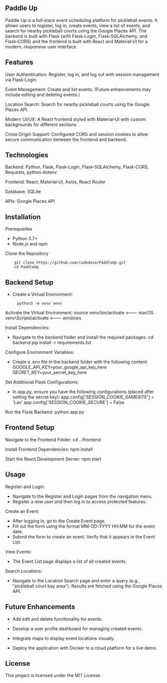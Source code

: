 ## Paddle Up

Paddle Up is a full‑stack event scheduling platform for pickleball events. It allows users to register, log in, create events, view a list of events, and search for nearby pickleball courts using the Google Places API. The backend is built with Flask (with Flask‑Login, Flask‑SQLAlchemy, and Flask‑CORS) and the frontend is built with React and Material‑UI for a modern, responsive user interface.

## Features
User Authentication:
Register, log in, and log out with session management via Flask‑Login.

Event Management:
Create and list events. (Future enhancements may include editing and deleting events.)

Location Search:
Search for nearby pickleball courts using the Google Places API.

Modern UI/UX:
A React frontend styled with Material‑UI with custom backgrounds for different sections.

Cross‑Origin Support:
Configured CORS and session cookies to allow secure communication between the frontend and backend.

## Technologies
Backend: Python, Flask, Flask‑Login, Flask‑SQLAlchemy, Flask‑CORS, Requests, python‑dotenv

Frontend: React, Material‑UI, Axios, React Router

Database: SQLite

APIs: Google Places API

## Installation 

Prerequisites
- Python 3.7+
- Node.js and npm

Clone the Repository

        git clone https://github.com/codedova/PaddleUp.git
        cd PaddleUp

## Backend Setup
- Create a Virtual Environment:

        python3 -m venv venv

Activate the Virtual Environment:
        source venv/bin/activate <--- macOS
        venv\Scripts\activate <--- windows

Install Dependencies:
- Navigate to the backend folder and install the required packages: 
        cd backend
        pip install -r requirements.txt

Configure Environment Variables:
- Create a .env file in the backend folder with the following content:
        GOOGLE_API_KEY=your_google_api_key_here
        SECRET_KEY=your_secret_key_here

Set Additional Flask Configurations:
- In app.py, ensure you have the following configurations (placed after setting the secret key):
        app.config['SESSION_COOKIE_SAMESITE'] = 'Lax'
        app.config['SESSION_COOKIE_SECURE'] = False  

Run the Flask Backend:
        python app.py


## Frontend Setup 

Navigate to the Frontend Folder:
        cd ../frontend

Install Frontend Dependencies:
        npm install

Start the React Development Server:
        npm start


## Usage
Register and Login:
- Navigate to the Register and Login pages from the navigation menu.
- Register a new user and then log in to access protected features.

Create an Event:
- After logging in, go to the Create Event page.
- Fill out the form using the format MM-DD-YYYY HH:MM for the event date.
- Submit the form to create an event. Verify that it appears in the Event List.

View Events:
- The Event List page displays a list of all created events.

Search Locations:
- Navigate to the Location Search page and enter a query (e.g., "pickleball court bay area"). Results are fetched using the Google Places API.

## Future Enhancements
- Add edit and delete functionality for events.

- Develop a user profile dashboard for managing created events.

- Integrate maps to display event locations visually.

- Deploy the application with Docker to a cloud platform for a live demo.

## License
This project is licensed under the MIT License.




